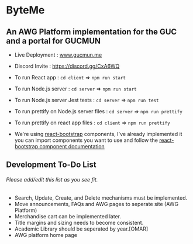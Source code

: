 # ByteMe

## An AWG Platform implementation for the GUC and a portal for GUCMUN

- Live Deployment : www.gucmun.me
- Discord Invite : https://discord.gg/CxA6WQ
- To run React app : `cd client` => `npm run start`
- To run Node.js server : `cd server` => `npm run start`
- To run Node.js server Jest tests : `cd server` => `npm run test`
- To run prettify on Node.js server files : `cd server` => `npm run prettify`
- To run prettify on react app files : `cd client` => `npm run prettify`


- We're using [react-bootstrap](https://react-bootstrap.github.io/)
components, I've already implemented it you can import components you want to use and follow the [react-bootstrap component documentation](https://react-bootstrap.github.io/components/alerts/)

## Development To-Do List

###### Please add/edit this list as you see fit.

- Search, Update, Create, and Delete mechanisms must be implemented.
- Move announcements, FAQs and AWG pages to seperate site (AWG Platform)
- Merchandise cart can be implemented later.
- Title margins and sizing needs to become consistent.
- Academic Library should be seperated by year.[OMAR]
- AWG platform home page


